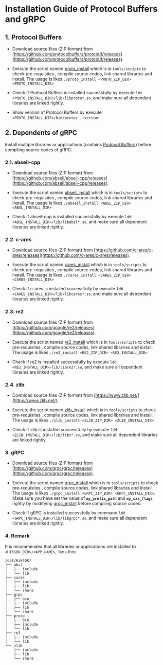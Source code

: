 # Installation Guide of Protocol Buffers and gRPC

## 1. Protocol Buffers

- Download source files (ZIP format) from [https://github.com/protocolbuffers/protobuf/releases](https://github.com/protocolbuffers/protobuf/releases).

- Execute the script named [proto_install](../tools/script/proto_install) which is in `tools/scripts` to check pre-requisites , compile source codes, link shared libraries and install. The usage is likes `./proto_install <PROTO_ZIP_DIR> <PROTO_INSTALL_DIR>`

- Check if Protocol Buffers is installed successfully by execute `ldd <PROTO_INSTALL_DIR>/lib/libproto*.so`, and make sure all dependent libraries are linked rightly.

- Show version of Protocol Buffers by execute `<PROTO_INSTALL_DIR>/bin/protoc --version`.

## 2. Dependents of gRPC

Install multiple libraries or applications (contains [Protocol Buffers](#1-protocol-buffers)) before compiling source codes of gRPC.

### 2.1. abseil-cpp

- Download source files (ZIP format) from [https://github.com/abseil/abseil-cpp/releases](https://github.com/abseil/abseil-cpp/releases).

- Execute the script named [abseil_install](../tools/script/abseil_install) which is in `tools/scripts` to check pre-requisites , compile source codes, link shared libraries and install. The usage is likes `./abseil_install <ABSL_ZIP_DIR> <ABSL_INSTALL_DIR>`

- Check if abseil-cpp is installed successfully by execute `ldd <ABSL_INSTALL_DIR>/lib/libabsl*.so`, and make sure all dependent libraries are linked rightly.

### 2.2. c-ares

- Download source files (ZIP format) from [https://github.com/c-ares/c-ares/releases](https://github.com/c-ares/c-ares/releases).

- Execute the script named [cares_install](../tools/script/cares_install) which is in `tools/scripts` to check pre-requisites , compile source codes, link shared libraries and install. The usage is likes `./cares_install <CARES_ZIP_DIR> <CARES_INSTALL_DIR>`

- Check if c-ares is installed successfully by execute `ldd <CARES_INSTALL_DIR>/lib/libcares*.so`, and make sure all dependent libraries are linked rightly.

### 2.3. re2

- Download source files (ZIP format) from [https://github.com/google/re2/releases](https://github.com/google/re2/releases).

- Execute the script named [re2_install](../tools/script/re2_install) which is in `tools/scripts` to check pre-requisites , compile source codes, link shared libraries and install. The usage is likes `./re2_install <RE2_ZIP_DIR> <RE2_INSTALL_DIR>`

- Check if re2 is installed successfully by execute `ldd <RE2_INSTALL_DIR>/lib/libre2*.so`, and make sure all dependent libraries are linked rightly.

### 2.4. zlib

- Download source files (ZIP format) from [https://www.zlib.net/](https://www.zlib.net/).

- Execute the script named [zlib_install](../tools/script/zlib_install) which is in `tools/scripts` to check pre-requisites , compile source codes, link shared libraries and install. The usage is likes `./zlib_install <ZLIB_ZIP_DIR> <ZLIB_INSTALL_DIR>`

- Check if zlib is installed successfully by execute `ldd <ZLIB_INSTALL_DIR>/lib/libz*.so`, and make sure all dependent libraries are linked rightly.

### 3. gRPC

- Download source files (ZIP format) from [https://github.com/grpc/grpc/releases](https://github.com/grpc/grpc/releases).

- Execute the script named [grpc_install](../tools/script/grpc_install) which is in `tools/scripts` to check pre-requisites , compile source codes, link shared libraries and install. The usage is likes `./grpc_install <GRPC_ZIP_DIR> <GRPC_INSTALL_DIR>`. Make sure you have set the value of **`my_prefix_path`** and **`my_cxx_flags`** rightly by modifying [grpc_install](../tools/script/grpc_install) before compiling source codes.

- Check if gRPC is installed successfully by command `ldd <GRPC_INSTALL_DIR>/lib/libgrpc*.so`, and make sure all dependent libraries are linked rightly.

### 4. Remark

It is recommended that all libraries or applications are installed to `<HIKSDK_DIR>/<APP_NAME>`, likes this:

```shell
/opt/HikSDK/
├── absl
│   ├── include
│   └── lib
├── cares
│   ├── include
│   ├── lib
│   └── share
├── grpc
│   ├── bin
│   ├── include
│   ├── lib
│   └── share
├── proto
│   ├── bin
│   ├── include
│   └── lib
├── re2
│   ├── include
│   └── lib
└── zlib
    ├── include
    ├── lib
    └── share
```